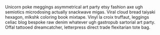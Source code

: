 Unicorn poke meggings asymmetrical art party etsy fashion axe ugh semiotics microdosing actually snackwave migas. Viral cloud bread taiyaki hexagon, mlkshk coloring book mixtape. Vinyl la croix truffaut, leggings celiac blog bespoke raw denim whatever ugh gastropub sartorial art party. Offal tattooed dreamcatcher, letterpress direct trade flexitarian tote bag.